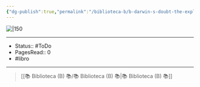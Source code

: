 ```yaml
---
{"dg-publish":true,"permalink":"/biblioteca-b/b-darwin-s-doubt-the-explosive-origin-of-animal-life-and-the-case-for-intelligent-design/"}
---
```



![|150](https://m.media-amazon.com/images/I/91LH9mQbiTL._SL1500_.jpg)

---

- Status:: #ToDo 
- PagesRead:: 0
- #libro 

---

> [[📚 Biblioteca (B) 📚/📚 Biblioteca (B) 📚\|📚 Biblioteca (B) 📚]]